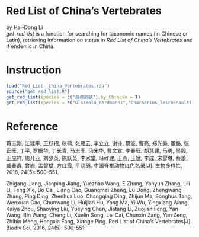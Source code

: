 # Red List of China’s Vertebrates 
by Hai-Dong Li      
*get_red_list* is a function for searching for taxonomic names (in Chinese or Latin), retrieving information on status in *Red List of China’s Vertebrates* and if endemic in China.

# Instruction
``` r 
load("Red_List _China_Vertebrates.rda")
source("get_red_list.R")
get_red_list(species = c("扁颅鼩鼱"),by_Chinese = T)
get_red_list(species = c("Glareola_nordmanni","Charadrius_leschenaultii"),by_Chinese = F)
``` 
# Reference

蒋志刚, 江建平, 王跃招, 张鹗, 张雁云, 李立立, 谢锋, 蔡波, 曹亮, 郑光美, 董路, 张正旺, 丁平, 罗振华, 丁长青, 马志军, 汤宋华, 曹文宣, 李春旺, 胡慧建, 马勇, 吴毅, 王应祥, 周开亚, 刘少英, 陈跃英, 李家堂, 冯祚建, 王燕, 王斌, 李成, 宋雪琳, 蔡蕾, 臧春鑫, 曾岩, 孟智斌, 方红霞, 平晓鸽. 中国脊椎动物红色名录[J]. 生物多样性, 2016, 24(5): 500-551.

Zhigang Jiang, Jianping Jiang, Yuezhao Wang, E Zhang, Yanyun Zhang, Lili Li, Feng Xie, Bo Cai, Liang Cao, Guangmei Zheng, Lu Dong, Zhengwang Zhang, Ping Ding, Zhenhua Luo, Changqing Ding, Zhijun Ma, Songhua Tang, Wenxuan Cao, Chunwang Li, Huijian Hu, Yong Ma, Yi Wu, Yingxiang Wang, Kaiya Zhou, Shaoying Liu, Yueying Chen, Jiatang Li, Zuojian Feng, Yan Wang, Bin Wang, Cheng Li, Xuelin Song, Lei Cai, Chunxin Zang, Yan Zeng, Zhibin Meng, Hongxia Fang, Xiaoge Ping. Red List of China’s Vertebrates[J]. Biodiv Sci, 2016, 24(5): 500-551.
